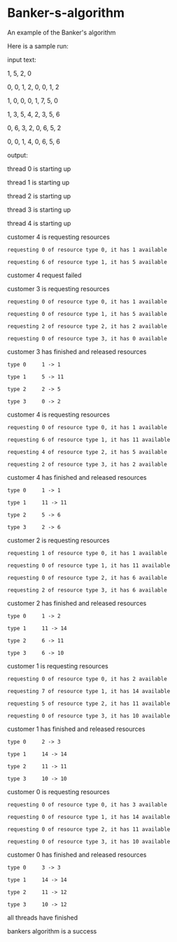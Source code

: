 # Banker-s-algorithm
An example of the Banker's algorithm

Here is a sample run:

input text:

1, 5, 2, 0

0, 0, 1, 2,   0, 0, 1, 2

1, 0, 0, 0,   1, 7, 5, 0

1, 3, 5, 4,   2, 3, 5, 6

0, 6, 3, 2,   0, 6, 5, 2

0, 0, 1, 4,   0, 6, 5, 6


output:

thread 0 is starting up

thread 1 is starting up

thread 2 is starting up

thread 3 is starting up

thread 4 is starting up

customer 4 is requesting resources

    requesting 0 of resource type 0, it has 1 available
    
    requesting 6 of resource type 1, it has 5 available
    
customer 4 request failed

customer 3 is requesting resources

    requesting 0 of resource type 0, it has 1 available
    
    requesting 0 of resource type 1, it has 5 available
    
    requesting 2 of resource type 2, it has 2 available
    
    requesting 0 of resource type 3, it has 0 available
    
customer 3 has finished and released resources

    type 0     1 -> 1
    
    type 1     5 -> 11
    
    type 2     2 -> 5
    
    type 3     0 -> 2
    
customer 4 is requesting resources

    requesting 0 of resource type 0, it has 1 available
    
    requesting 6 of resource type 1, it has 11 available
    
    requesting 4 of resource type 2, it has 5 available
    
    requesting 2 of resource type 3, it has 2 available
    
customer 4 has finished and released resources

    type 0     1 -> 1
    
    type 1     11 -> 11
    
    type 2     5 -> 6
    
    type 3     2 -> 6
    
customer 2 is requesting resources

    requesting 1 of resource type 0, it has 1 available
    
    requesting 0 of resource type 1, it has 11 available
    
    requesting 0 of resource type 2, it has 6 available
    
    requesting 2 of resource type 3, it has 6 available
    
customer 2 has finished and released resources

    type 0     1 -> 2
    
    type 1     11 -> 14
    
    type 2     6 -> 11
    
    type 3     6 -> 10
    
customer 1 is requesting resources

    requesting 0 of resource type 0, it has 2 available
    
    requesting 7 of resource type 1, it has 14 available
    
    requesting 5 of resource type 2, it has 11 available
    
    requesting 0 of resource type 3, it has 10 available
    
customer 1 has finished and released resources

    type 0     2 -> 3
    
    type 1     14 -> 14
    
    type 2     11 -> 11
    
    type 3     10 -> 10
    
customer 0 is requesting resources

    requesting 0 of resource type 0, it has 3 available
    
    requesting 0 of resource type 1, it has 14 available
    
    requesting 0 of resource type 2, it has 11 available
    
    requesting 0 of resource type 3, it has 10 available
    
customer 0 has finished and released resources

    type 0     3 -> 3
    
    type 1     14 -> 14
    
    type 2     11 -> 12
    
    type 3     10 -> 12
    
all threads have finished

bankers algorithm is a success
